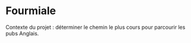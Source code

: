# Fourmiale
Contexte du projet : déterminer le chemin le plus cours pour parcourir les pubs Anglais.
